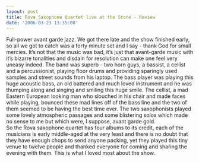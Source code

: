 ```yaml
---
layout: post
title: Rova Saxophone Quartet live at the Stone - Review
date: '2006-03-23 13:35:00'
---
```


Full-power avant garde jazz. We got there late and the show finished early, so all we got to catch was a forty minute set and I say - thank God for small mercies. It&rsquo;s not that the music was bad, it&rsquo;s just that avant-garde music with it&rsquo;s bizarre tonalities and disdain for resolution can make one feel very uneasy indeed. The band was superb - two horn guys, a bassist, a cellist and a percussionist, playing floor drums and providing sparingly used samples and street sounds from his laptop. The bass player was playing this huge acoustic bass, an old battered and much loved instrument and he was thumping along and singing and smiling this huge smile. The cellist, a mad Eastern European looking man who slouched in his chair and made faces while playing, bounced these mad lines off of the bass line and the two of them seemed to be having the best time ever. The two saxophonists played some lovely atmospheric passages and some blistering solos which made no sense to me but which were, I suppose, avant garde gold. <br/>
 So the Rova saxophone quartet has four albums to its credit, each of the musicians is early middle-aged at the very least and there is no doubt that they have enough chops to send anyone packing, yet they played this tiny venue to twelve people and thanked everyone for coming and sharing the evening with them. This is what I loved most about the show.
